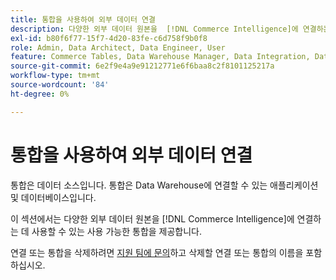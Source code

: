 ```yaml
---
title: 통합을 사용하여 외부 데이터 연결
description: 다양한 외부 데이터 원본을  [!DNL Commerce Intelligence]에 연결하는 데 사용할 수 있는 사용 가능한 통합에 대해 알아봅니다.
exl-id: b80f6f77-15f7-4d20-83fe-c6d758f9b0f8
role: Admin, Data Architect, Data Engineer, User
feature: Commerce Tables, Data Warehouse Manager, Data Integration, Data Import/Export
source-git-commit: 6e2f9e4a9e91212771e6f6baa8c2f8101125217a
workflow-type: tm+mt
source-wordcount: '84'
ht-degree: 0%

---
```


# 통합을 사용하여 외부 데이터 연결

통합은 데이터 소스입니다. 통합은 Data Warehouse에 연결할 수 있는 애플리케이션 및 데이터베이스입니다.

이 섹션에서는 다양한 외부 데이터 원본을 [!DNL Commerce Intelligence]에 연결하는 데 사용할 수 있는 사용 가능한 통합을 제공합니다.

연결 또는 통합을 삭제하려면 [지원 팀에 문의](https://experienceleague.adobe.com/docs/commerce-knowledge-base/kb/troubleshooting/miscellaneous/mbi-service-policies.html?lang=ko)하고 삭제할 연결 또는 통합의 이름을 포함하십시오.
